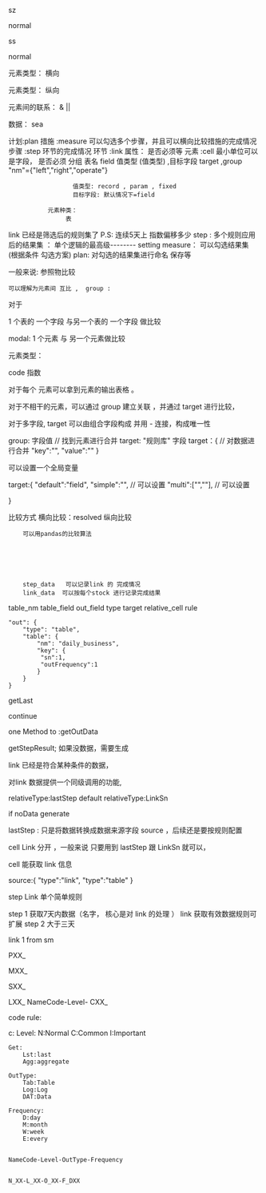 sz

normal

ss

normal




元素类型：  横向

元素类型： 纵向

元素间的联系： & ||


数据： sea

计划:plan
   措施 :measure 可以勾选多个步骤，并且可以横向比较措施的完成情况
      步骤 :step  环节的完成情况
         环节 :link  属性： 是否必须等
            元素 :cell  最小单位可以是字段， 是否必须    分组
                     表名  field 值类型 (值类型) ,目标字段 target  ,group   "nm"={"left","right","operate"}     
                     
                      值类型: record , param , fixed  
                      目标字段: 默认情况下=field

               元素种类：
                    表
link 已经是筛选后的规则集了 P.S: 连续5天上
                                指数偏移多少
step : 多个规则应用后的结果集 ： 单个逻辑的最高级-------- setting 
measure： 可以勾选结果集   (根据条件 勾选方案)
plan: 对勾选的结果集进行命名 保存等



                    
一般来说: 
    参照物比较      


    可以理解为元素间 互比 ,  group :               

对于


1 个表的 一个字段 与另一个表的 一个字段 做比较

modal: 1 个元素 与 另一个元素做比较




元素类型：

code
指数


对于每个 元素可以拿到元素的输出表格 。


对于不相干的元素，可以通过 group 建立关联 ，并通过 target 进行比较，

对于多字段, target 可以由组合字段构成 并用 - 连接，构成唯一性

group: 字段值 // 找到元素进行合并
target: "规则库" 字段
target：{      // 对数据进行合并
    "key":"",
    "value":""
}

可以设置一个全局变量 

target:{
    "default":"field",
    "simple":"", // 可以设置
    "multi":["",""], // 可以设置

}



比较方式  横向比较：resolved
         纵向比较

        可以用pandas的比较算法






        step_data   可以记录link 的 完成情况
        link_data  可以按每个stock 进行记录完成结果


<!-- crud  -->

table_nm 
table_field 
out_field 
type 
target 
relative_cell 
rule 



    "out": {
        "type": "table",
        "table": {
            "nm": "daily_business",
            "key": {
             "sn":1,
             "outFrequency":1   
            }
        }
    }



getLast

continue

one Method to :getOutData

getStepResult; 如果没数据，需要生成

link 已经是符合某种条件的数据，

对link 数据提供一个同级调用的功能, 





relativeType:lastStep  default
relativeType:LinkSn


if noData generate


lastStep : 只是将数据转换成数据来源字段 source ，后续还是要按规则配置



cell Link 分开 ，一般来说 只要用到 lastStep 跟 LinkSn 就可以， 

cell 能获取 link 信息 

source:{
    "type":"link",
    "type":"table"
}

step  Link 单个简单规则


step 1 获取7天内数据（名字， 核心是对 link 的处理 ）    link 获取有效数据规则可扩展
step 2 大于三天 




link   1
        from sm 


PXX_

MXX_

SXX_

LXX_
   NameCode-Level-
CXX_  

code rule:

c:
    Level:
        N:Normal
        C:Common
        I:Important

    Get:
        Lst:last
        Agg:aggregate

    OutType:
        Tab:Table
        Log:Log
        DAT:Data

    Frequency:
        D:day
        M:month
        W:week
        E:every 


    NameCode-Level-OutType-Frequency


    N_XX-L_XX-O_XX-F_DXX

    






